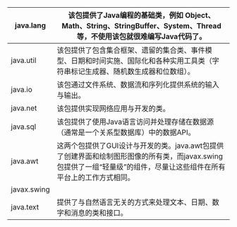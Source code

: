 | java.lang   | 该包提供了Java编程的基础类，例如 Object、Math、String、StringBuffer、System、Thread等，不使用该包就很难编写Java代码了。 |
| ----------- | ------------------------------------------------------------ |
| java.util   | 该包提供了包含集合框架、遗留的集合类、事件模型、日期和时间实施、国际化和各种实用工具类（字符串标记生成器、随机数生成器和位数组）。 |
| java.io     | 该包通过文件系统、数据流和序列化提供系统的输入与输出。       |
| java.net    | 该包提供实现网络应用与开发的类。                             |
| java.sql    | 该包提供了使用Java语言访问并处理存储在数据源（通常是一个关系型数据库）中的数据API。 |
| java.awt    | 这两个包提供了GUI设计与开发的类。java.awt包提供了创建界面和绘制图形图像的所有类，而javax.swing包提供了一组“轻量级”的组件，尽量让这些组件在所有平台上的工作方式相同。 |
| javax.swing |                                                              |
| java.text   | 提供了与自然语言无关的方式来处理文本、日期、数字和消息的类和接口。 |


